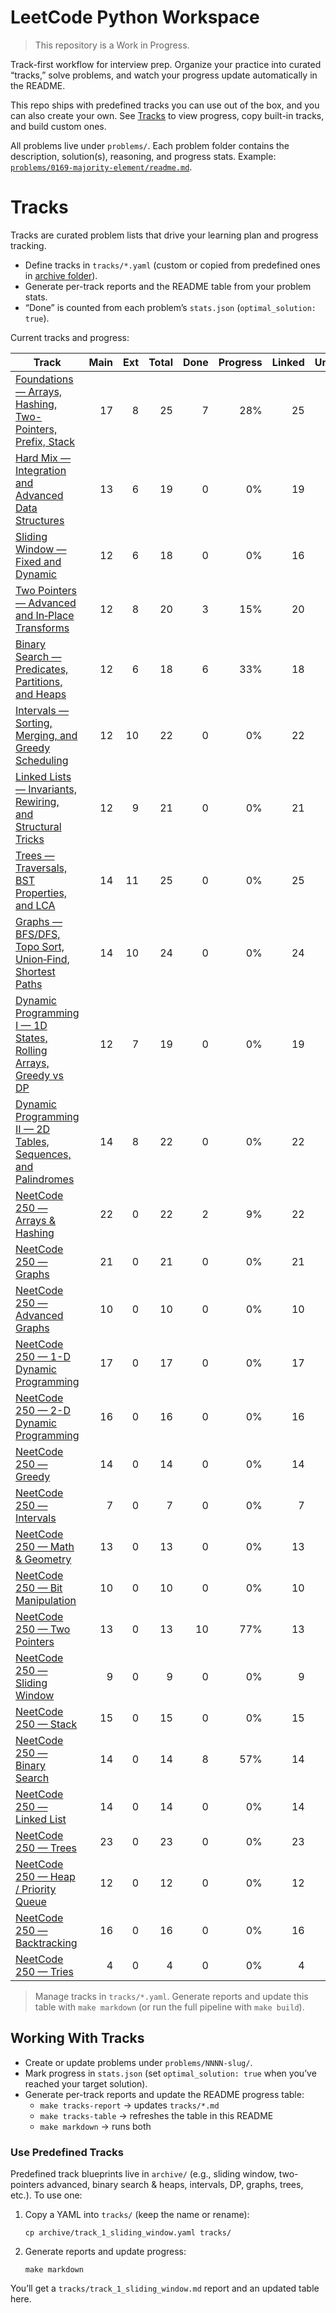# LeetCode Python Workspace

> This repository is a Work in Progress.

Track-first workflow for interview prep. Organize your practice into curated “tracks,” solve problems, and
watch your progress update automatically in the README.

This repo ships with predefined tracks you can use out of the box, and you can also create your own. See
[Tracks](#tracks) to view progress, copy built-in tracks, and build custom ones.

All problems live under `problems/`. Each problem folder contains the description, solution(s), reasoning, and
progress stats. Example:
[`problems/0169-majority-element/readme.md`](/problems/0169-majority-element/readme.md).

# Tracks

Tracks are curated problem lists that drive your learning plan and progress tracking.

- Define tracks in `tracks/*.yaml` (custom or copied from predefined ones in [archive folder](/archive/)).
- Generate per-track reports and the README table from your problem stats.
- “Done” is counted from each problem’s `stats.json` (`optimal_solution: true`).

Current tracks and progress:

<!-- BEGIN_TRACKS_TABLE -->
| Track | Main | Ext | Total | Done | Progress | Linked | Unlinked |
|---|---:|---:|---:|---:|---:|---:|---:|
| [Foundations — Arrays, Hashing, Two-Pointers, Prefix, Stack](tracks/track_0_foundations.md) | 17 | 8 | 25 | 7 | 28%                 | 25 | 0 |
| [Hard Mix — Integration and Advanced Data Structures](tracks/track_10_hard_mix.md) | 13 | 6 | 19 | 0 | 0%                 | 19 | 0 |
| [Sliding Window — Fixed and Dynamic](tracks/track_1_sliding_window.md) | 12 | 6 | 18 | 0 | 0%                 | 16 | 2 |
| [Two Pointers — Advanced and In‑Place Transforms](tracks/track_2_two_pointers_advanced.md) | 12 | 8 | 20 | 3 | 15%                 | 20 | 0 |
| [Binary Search — Predicates, Partitions, and Heaps](tracks/track_3_binary_search_heaps.md) | 12 | 6 | 18 | 6 | 33%                 | 18 | 0 |
| [Intervals — Sorting, Merging, and Greedy Scheduling](tracks/track_4_intervals.md) | 12 | 10 | 22 | 0 | 0%                 | 22 | 0 |
| [Linked Lists — Invariants, Rewiring, and Structural Tricks](tracks/track_5_linked_lists.md) | 12 | 9 | 21 | 0 | 0%                 | 21 | 0 |
| [Trees — Traversals, BST Properties, and LCA](tracks/track_6_trees_basics.md) | 14 | 11 | 25 | 0 | 0%                 | 25 | 0 |
| [Graphs — BFS/DFS, Topo Sort, Union‑Find, Shortest Paths](tracks/track_7_graphs_basics.md) | 14 | 10 | 24 | 0 | 0%                 | 24 | 0 |
| [Dynamic Programming I — 1D States, Rolling Arrays, Greedy vs DP](tracks/track_8_dynamic_programming_i.md) | 12 | 7 | 19 | 0 | 0%                 | 19 | 0 |
| [Dynamic Programming II — 2D Tables, Sequences, and Palindromes](tracks/track_9_dynamic_programming_ii.md) | 14 | 8 | 22 | 0 | 0%                 | 22 | 0 |
| [NeetCode 250 — Arrays & Hashing](tracks/track_neetcode_0_arrays_hashing.md) | 22 | 0 | 22 | 2 | 9%                 | 22 | 0 |
| [NeetCode 250 — Graphs](tracks/track_neetcode_10_graphs.md) | 21 | 0 | 21 | 0 | 0%                 | 21 | 0 |
| [NeetCode 250 — Advanced Graphs](tracks/track_neetcode_11_advanced_graphs.md) | 10 | 0 | 10 | 0 | 0%                 | 10 | 0 |
| [NeetCode 250 — 1-D Dynamic Programming](tracks/track_neetcode_12_1_d_dynamic_programming.md) | 17 | 0 | 17 | 0 | 0%                 | 17 | 0 |
| [NeetCode 250 — 2-D Dynamic Programming](tracks/track_neetcode_13_2_d_dynamic_programming.md) | 16 | 0 | 16 | 0 | 0%                 | 16 | 0 |
| [NeetCode 250 — Greedy](tracks/track_neetcode_14_greedy.md) | 14 | 0 | 14 | 0 | 0%                 | 14 | 0 |
| [NeetCode 250 — Intervals](tracks/track_neetcode_15_intervals.md) | 7 | 0 | 7 | 0 | 0%                 | 7 | 0 |
| [NeetCode 250 — Math & Geometry](tracks/track_neetcode_16_math_geometry.md) | 13 | 0 | 13 | 0 | 0%                 | 13 | 0 |
| [NeetCode 250 — Bit Manipulation](tracks/track_neetcode_17_bit_manipulation.md) | 10 | 0 | 10 | 0 | 0%                 | 10 | 0 |
| [NeetCode 250 — Two Pointers](tracks/track_neetcode_1_two_pointers.md) | 13 | 0 | 13 | 10 | 77%                 | 13 | 0 |
| [NeetCode 250 — Sliding Window](tracks/track_neetcode_2_sliding_window.md) | 9 | 0 | 9 | 0 | 0%                 | 9 | 0 |
| [NeetCode 250 — Stack](tracks/track_neetcode_3_stack.md) | 15 | 0 | 15 | 0 | 0%                 | 15 | 0 |
| [NeetCode 250 — Binary Search](tracks/track_neetcode_4_binary_search.md) | 14 | 0 | 14 | 8 | 57%                 | 14 | 0 |
| [NeetCode 250 — Linked List](tracks/track_neetcode_5_linked_list.md) | 14 | 0 | 14 | 0 | 0%                 | 14 | 0 |
| [NeetCode 250 — Trees](tracks/track_neetcode_6_trees.md) | 23 | 0 | 23 | 0 | 0%                 | 23 | 0 |
| [NeetCode 250 — Heap / Priority Queue](tracks/track_neetcode_7_heap_priority_queue.md) | 12 | 0 | 12 | 0 | 0%                 | 12 | 0 |
| [NeetCode 250 — Backtracking](tracks/track_neetcode_8_backtracking.md) | 16 | 0 | 16 | 0 | 0%                 | 16 | 0 |
| [NeetCode 250 — Tries](tracks/track_neetcode_9_tries.md) | 4 | 0 | 4 | 0 | 0%                 | 4 | 0 |
<!-- END_TRACKS_TABLE -->

> Manage tracks in `tracks/*.yaml`. Generate reports and update this table with `make markdown` (or run the
> full pipeline with `make build`).

## Working With Tracks

- Create or update problems under `problems/NNNN-slug/`.
- Mark progress in `stats.json` (set `optimal_solution: true` when you’ve reached your target solution).
- Generate per-track reports and update the README progress table:
    - `make tracks-report` → updates `tracks/*.md`
    - `make tracks-table` → refreshes the table in this README
    - `make markdown` → runs both

### Use Predefined Tracks

Predefined track blueprints live in `archive/` (e.g., sliding window, two-pointers advanced, binary search &
heaps, intervals, DP, graphs, trees, etc.). To use one:

1. Copy a YAML into `tracks/` (keep the name or rename):

    `cp archive/track_1_sliding_window.yaml tracks/`

1. Generate reports and update progress:

    `make markdown`

You’ll get a `tracks/track_1_sliding_window.md` report and an updated table here.
